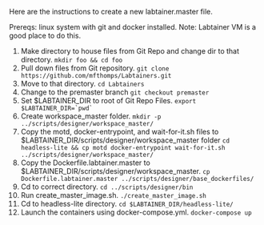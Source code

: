 Here are the instructions to create a new labtainer.master file.

Prereqs: linux system with git and docker installed.  Note: Labtainer VM is a good place to do this.

1. Make directory to house files from Git Repo and change dir to that directory. `mkdir foo && cd foo`
2. Pull down files from Git repository. `git clone  https://github.com/mfthomps/Labtainers.git`
3. Move to that directory.  `cd Labtainers`
4. Change to the premaster branch `git checkout premaster`
5. Set $LABTAINER_DIR to root of Git Repo Files. ``export $LABTAINER_DIR=`pwd` ``
6. Create workspace_master folder. `mkdir -p ../scripts/designer/workspace_master/` 
7. Copy the motd, docker-entrypoint, and wait-for-it.sh files to $LABTAINER_DIR/scripts/designer/workspace_master folder 
`cd headless-lite && cp motd docker-entrypoint wait-for-it.sh ../scripts/designer/workspace_master/` 
8. Copy the Dockerfile.labtainer.master to $LABTAINER_DIR/scripts/designer/workspace_master. 
`cp Dockerfile.labtainer.master ../scripts/designer/base_dockerfiles/`
9. Cd to correct directory. `cd ../scripts/designer/bin`
10. Run create_master_image.sh. `./create_master_image.sh`
11. Cd to headless-lite directory. `cd $LABTAINER_DIR/headless-lite/`
12. Launch the containers using docker-compose.yml. `docker-compose up`
